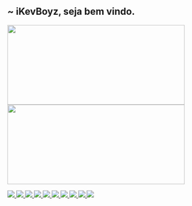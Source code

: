 ##  ~ iKevBoyz, seja bem vindo.
 <div>
  <a href="https://github.com/kevboyz">
  <img height="180em" width="400px" src="https://github-readme-stats.vercel.app/api?username=kevboyz&show_icons=true&theme=dracula&include_all_commits=true&count_private=true"/>
  <img height="180em" width="400px" src="https://github-readme-stats.vercel.app/api/top-langs/?username=kevboyz&layout=compact&langs_count=7&theme=dracula"/>
</div>
 
![](https://komarev.com/ghpvc/?username=jonh&style=flat&color=004074)
![](https://img.shields.io/badge/Python-14354C?&logo=python&logoColor=white)
![](https://img.shields.io/badge/SQLite-07405E?&logo=sqlite&logoColor=white)
![](https://img.shields.io/badge/HTML5-E34F26?&logo=html5&logoColor=white)
![](https://img.shields.io/badge/CSS3-1572B6?&logo=css3&logoColor=white)
![](https://img.shields.io/badge/JavaScript-F7DF1E?&logo=javascript&logoColor=black)
![](https://img.shields.io/badge/Windows-0078D6?&logo=windows&logoColor=white)
![](https://img.shields.io/badge/Android-3ACC89?&logo=android&logoColor=white)
![](https://img.shields.io/badge/Medium-12100E?&logo=medium&logoColor=white)
![](https://img.shields.io/badge/YouTube-FF0000?&logo=youtube&logoColor=white)

